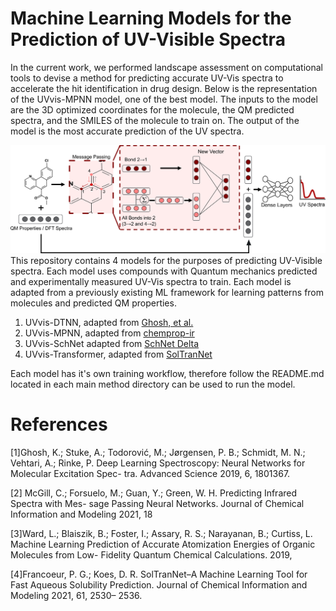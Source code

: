 # Machine Learning Models for the Prediction of UV-Visible Spectra

In the current work, we performed landscape assessment on computational tools to devise a method for predicting accurate UV-Vis spectra to accelerate the hit identification in drug design. Below is the representation of the UVvis-MPNN model, one of the best model. The inputs to the model are the 3D optimized coordinates for the molecule, the QM predicted spectra, and the SMILES of the molecule to train on. The output of the model is the most accurate prediction of the UV spectra.

![image-1.png](./image-1.png)
This repository contains 4 models for the purposes of predicting UV-Visible spectra. Each model uses compounds with Quantum mechanics predicted and experimentally measured UV-Vis spectra to train. Each model is adapted from a previously existing ML framework for learning patterns from molecules and predicted QM properties.

1. UVvis-DTNN, adapted from [Ghosh, et al.](https://doi.org/10.1002/advs.201801367)
2. UVvis-MPNN, adapted from [chemprop-ir](https://github.com/gfm-collab/chemprop-IR)
3. UVvis-SchNet adapted from [SchNet Delta](https://github.com/globus-labs/g4mp2-atomization-energy)
4. UVvis-Transformer, adapted from [SolTranNet](https://github.com/gnina/SolTranNet)

Each model has it's own training workflow, therefore follow the README.md located in each main method directory can be used to run the model. 

# References

[1]Ghosh, K.; Stuke, A.; Todorović, M.; Jørgensen, P. B.; Schmidt, M. N.; Vehtari, A.;
Rinke, P. Deep Learning Spectroscopy: Neural Networks for Molecular Excitation Spec-
tra. Advanced Science 2019, 6, 1801367.

[2] McGill, C.; Forsuelo, M.; Guan, Y.; Green, W. H. Predicting Infrared Spectra with Mes-
sage Passing Neural Networks. Journal of Chemical Information and Modeling 2021,
18

[3]Ward, L.; Blaiszik, B.; Foster, I.; Assary, R. S.; Narayanan, B.; Curtiss, L. Machine
Learning Prediction of Accurate Atomization Energies of Organic Molecules from Low-
Fidelity Quantum Chemical Calculations. 2019,

[4]Francoeur, P. G.; Koes, D. R. SolTranNet–A Machine Learning Tool for Fast Aqueous
Solubility Prediction. Journal of Chemical Information and Modeling 2021, 61, 2530–
2536.
